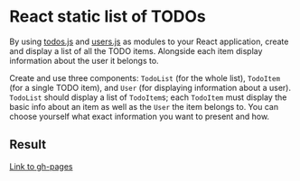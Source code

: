 # React static list of TODOs

By using [todos.js](src/data/todos.js) and [users.js](src/data/users.js) as modules to your React application, create and display a list of all the TODO items. Alongside each item display information about the user it belongs to.

Create and use three components: `TodoList` (for the whole list), `TodoItem` (for a single TODO item), and `User` (for displaying information about a user). `TodoList` should display a list of `TodoItem`s; each `TodoItem` must display the basic info about an item as well as the `User` the item belongs to. You can choose yourself what exact information you want to present and how.

## Result
[Link to gh-pages](http://YojikYo.github.io/react_static-list-of-todos)
